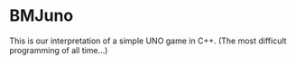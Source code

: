 # BMJuno
This is our interpretation of a simple UNO game in C++. (The most difficult programming of all time...)
